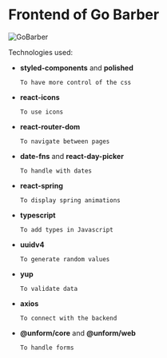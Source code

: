 # Frontend of Go **Barber**

![GoBarber](https://user-images.githubusercontent.com/63476377/96654565-01795500-1312-11eb-9613-982e08b90d91.gif)

Technologies used:

* **styled-components** and **polished**
    
      To have more control of the css
* **react-icons**
    
      To use icons
* **react-router-dom**
    
      To navigate between pages
* **date-fns** and **react-day-picker**
    
      To handle with dates
* **react-spring**
    
      To display spring animations
* **typescript**
    
      To add types in Javascript
* **uuidv4**
    
      To generate random values
* **yup**
    
      To validate data
* **axios**
    
      To connect with the backend
* **@unform/core** and **@unform/web**
    
      To handle forms

